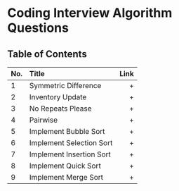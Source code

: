 
# Coding Interview Algorithm Questions
## Table of Contents

No. | Title | Link
| ------------- |:-------------| -----:|
1 | Symmetric Difference | +
2 | Inventory Update | +
3 | No Repeats Please | +
4 | Pairwise | +
5 | Implement Bubble Sort | +
6 | Implement Selection Sort | +
7 | Implement Insertion Sort | +
8 | Implement Quick Sort | +
9 | Implement Merge Sort | +